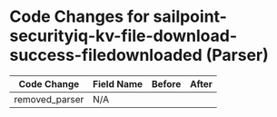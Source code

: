 # Code Changes for sailpoint-securityiq-kv-file-download-success-filedownloaded (Parser)

| Code Change | Field Name | Before | After |
|-------------|------------|--------|-------|
| removed_parser | N/A |  |  |